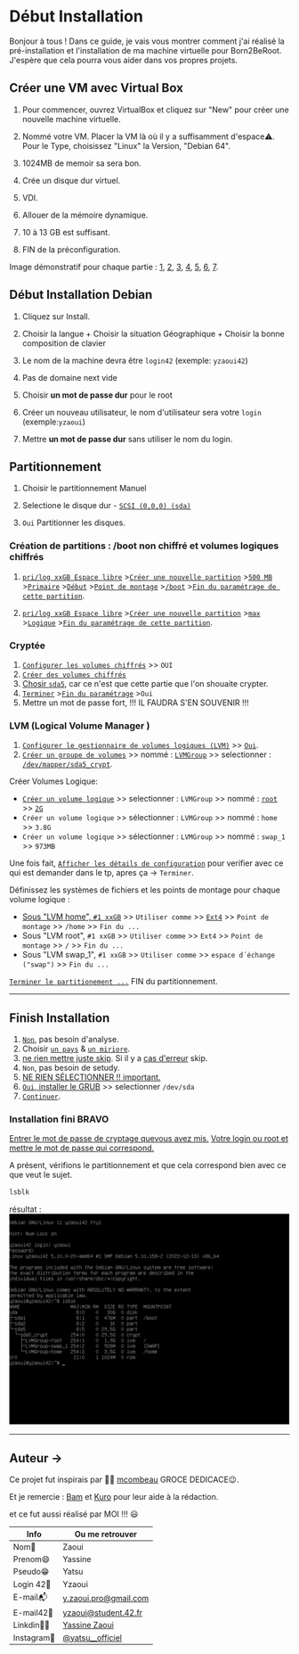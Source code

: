 # Début Installation

Bonjour à tous ! Dans ce guide, je vais vous montrer comment j'ai réalisé la pré-installation et l'installation de ma machine virtuelle pour Born2BeRoot. J'espère que cela pourra vous aider dans vos propres projets.

## Créer une VM avec Virtual Box

1. Pour commencer, ouvrez VirtualBox et cliquez sur "New" pour créer une nouvelle machine virtuelle.

2. Nommé votre VM. Placer la VM là où il y a suffisamment d'espace⚠️. Pour le Type, choisissez "Linux" la Version, "Debian 64".

3. 1024MB de memoir sa sera bon.

4. Crée un disque dur virtuel.

5. VDI.

6. Allouer de la mémoire dynamique.

7. 10 à 13 GB est suffisant.

8. FIN de la préconfiguration.

Image démonstratif pour chaque partie :
[1](https://github.com/yatsuZ/B2BR/blob/main/image/Installation_image/Preconfiguration/appuyer_sur_new_pour_cree_VM.png), [2](https://github.com/yatsuZ/B2BR/blob/main/image/Installation_image/Preconfiguration/Nomme_laVM_LaSituer_ET_definir_L_os.png), [3](https://github.com/yatsuZ/B2BR/blob/main/image/Installation_image/Preconfiguration/taille_de_la_RAM.png), [4](https://github.com/yatsuZ/B2BR/blob/main/image/Installation_image/Preconfiguration/Cree_un_Disk_virtuel.png), [5](https://github.com/yatsuZ/B2BR/blob/main/image/Installation_image/Preconfiguration/Type_de_disk.png), [6](https://github.com/yatsuZ/B2BR/blob/main/image/Installation_image/Preconfiguration/Memoir_dynamique.png), [7](https://github.com/yatsuZ/B2BR/blob/main/image/Installation_image/Preconfiguration/Taille_de_la_memoir.png).

## Début Installation Debian

1. Cliquez sur Install.

2. Choisir la langue + Choisir la situation Géographique + Choisir la bonne composition de clavier

3. Le nom de la machine devra être ```login42``` (exemple: ```yzaoui42```)

4. Pas de domaine next vide

5. Choisir <strong>un mot de passe dur</strong> pour le root

6. Créer un nouveau utilisateur, le nom d'utilisateur sera votre `login` (exemple:`yzaoui`)

7. Mettre <strong>un mot de passe dur</strong> sans utiliser le nom du login.

## Partitionnement

1. Choisir le partitionnement Manuel

2. Selectione le disque dur - [``SCSI (0,0,0) (sda)``](https://github.com/yatsuZ/B2BR/blob/main/image/Installation_image/partition/SCSI3.png)

3. ``Oui`` Partitionner les disques.

### Création de partitions : /boot non chiffré et volumes logiques chiffrés

1. [`pri/log xxGB Espace libre`](https://github.com/yatsuZ/B2BR/blob/main/image/Installation_image/partition/pri-log1.png) >[`Créer une nouvelle partition`](https://github.com/yatsuZ/B2BR/blob/main/image/Installation_image/partition/nouvelle_partition.png) >[`500 MB`](https://github.com/yatsuZ/B2BR/blob/main/image/Installation_image/partition/500MB_size.png) >[`Primaire`](https://github.com/yatsuZ/B2BR/blob/main/image/Installation_image/partition/Primaire.png) >[`Début`](https://github.com/yatsuZ/B2BR/blob/main/image/Installation_image/partition/Debut.png) >[`Point de montage`](https://github.com/yatsuZ/B2BR/blob/main/image/Installation_image/partition/Point_de_montage_selection.png) >[`/boot`](https://github.com/yatsuZ/B2BR/blob/main/image/Installation_image/partition/choisir_boot.png) >[`Fin du paramétrage de cette partition`](https://github.com/yatsuZ/B2BR/blob/main/image/Installation_image/partition/Fin_boot.png).

2. [`pri/log xxGB Espace libre`](https://github.com/yatsuZ/B2BR/blob/main/image/Installation_image/partition/pri-log2.png) >[`Créer une nouvelle partition`](https://github.com/yatsuZ/B2BR/blob/main/image/Installation_image/partition/nouvelle_partition.png) >[`max`](https://github.com/yatsuZ/B2BR/blob/main/image/Installation_image/partition/max_size.png) >[`Logique`](https://github.com/yatsuZ/B2BR/blob/main/image/Installation_image/partition/Logique.png) >[`Fin du paramétrage de cette partition`](https://github.com/yatsuZ/B2BR/blob/main/image/Installation_image/partition/Fin_parametrage_reste.png).

### Cryptée

1. [`Configurer les volumes chiffrés`](https://github.com/yatsuZ/B2BR/blob/main/image/Installation_image/Cryptage/Configurer_les_volumes_chiffre.png) >> `OUI`
2. [`Créer des volumes chiffrés`](https://github.com/yatsuZ/B2BR/blob/main/image/Installation_image/Cryptage/Creer_des_volumes_chiffre.png)
3. [Chosir `sda5`](https://github.com/yatsuZ/B2BR/blob/main/image/Installation_image/Cryptage/selectione_sda5.png), car ce n'est que cette partie que l'on shouaite crypter.
4. [`Terminer`](https://github.com/yatsuZ/B2BR/blob/main/image/Installation_image/Cryptage/Terminer_cryptage.png) >[`Fin du paramétrage`](https://github.com/yatsuZ/B2BR/blob/main/image/Installation_image/Cryptage/Fin_du%20parametrage.png) >`Oui`
5. Mettre un mot de passe fort, !!! IL FAUDRA S'EN SOUVENIR !!!

### LVM (Logical Volume Manager )

1. [```Configurer le gestionnaire de volumes logiques (LVM)```](https://github.com/yatsuZ/B2BR/blob/main/image/Installation_image/LVM/Configurer%20le%20gestionnaire%20de%20volumes%20logiques%20(LVM).png) >> [```Oui```](https://github.com/yatsuZ/B2BR/blob/main/image/Installation_image/LVM/oui_LVM.png).
2. [```Créer un groupe de volumes```](https://github.com/yatsuZ/B2BR/blob/main/image/Installation_image/LVM/Creer%20un%20groupe%20de%20volumes.png) >> nommé : [```LVMGroup```](https://github.com/yatsuZ/B2BR/blob/main/image/Installation_image/LVM/nommr_LVMGroup.png) >> selectionner : [```/dev/mapper/sda5_crypt```](https://github.com/yatsuZ/B2BR/blob/main/image/Installation_image/LVM/selectionner%20sda5.png).

Créer Volumes Logique:

* [```Créer un volume logique```](https://github.com/yatsuZ/B2BR/blob/main/image/Installation_image/LVM/afficher_les_detail_LVM.png) >>  selectionner : ```LVMGroup``` >> nommé : [```root```](https://github.com/yatsuZ/B2BR/blob/main/image/Installation_image/LVM/nomme.png)     >> [```2G```](https://github.com/yatsuZ/B2BR/blob/main/image/Installation_image/LVM/espace.png)
* ```Créer un volume logique``` >>  sélectionner : ```LVMGroup``` >> nommé : ```home```     >> ```3.8G```
* ```Créer un volume logique``` >>  sélectionner : ```LVMGroup``` >> nommé : ```swap_1```   >> ```973MB```

Une fois fait, [```Afficher les détails de configuration```](https://github.com/yatsuZ/B2BR/blob/main/image/Installation_image/LVM/affichage_info.png) pour verifier avec ce qui est demander dans le tp, apres ça -> ```Terminer```.

Définissez les systèmes de fichiers et les points de montage pour chaque volume logique :

* [Sous "LVM home",    ```#1 xxGB```](https://github.com/yatsuZ/B2BR/blob/main/image/Installation_image/LVM/cree_la_partie_Root.png) >> ```Utiliser comme``` >> [```Ext4```](https://github.com/yatsuZ/B2BR/blob/main/image/Installation_image/LVM/ext4.png) >> ```Point de montage``` >> ```/home``` >> ```Fin du ...```
* Sous "LVM root",    ```#1 xxGB``` >> ```Utiliser comme``` >> ```Ext4``` >> ```Point de montage``` >> ```/``` >> ```Fin du ...```
* Sous "LVM swap_1",  ```#1 xxGB``` >> ```Utiliser comme``` >> ```espace d´échange ("swap")``` >> ```Fin du ...```

[```Terminer le partitionement ...```](https://github.com/yatsuZ/B2BR/blob/main/image/Installation_image/LVM/Terminer.png)
FIN du partitionnement.

---

## Finish Installation

1. [```Non```](https://github.com/yatsuZ/B2BR/blob/main/image/Installation_image/FIN/analyse.png), pas besoin d'analyse.
2. Choisir [```un pays```](https://github.com/yatsuZ/B2BR/blob/main/image/Installation_image/FIN/gestion_de_paquet_pays.png) &  [```un miriore```](https://github.com/yatsuZ/B2BR/blob/main/image/Installation_image/FIN/mirroire.png).
3. [ne rien mettre juste skip](https://github.com/yatsuZ/B2BR/blob/main/image/Installation_image/FIN/pas_de_http.png).
Si il y a [cas d'erreur](https://github.com/yatsuZ/B2BR/blob/main/image/Installation_image/FIN/Erreur_depot.png) skip.
4. ```Non```, pas besoin de setudy.
5. [NE RIEN SÉLECTIONNER !! important.](https://github.com/yatsuZ/B2BR/blob/main/image/Installation_image/FIN/pas_de_logiciel.png)
6. [```Oui```, installer le GRUB](https://github.com/yatsuZ/B2BR/blob/main/image/Installation_image/FIN/Grub_install.png) >> selectionner ```/dev/sda```
7. [```Continuer```](https://github.com/yatsuZ/B2BR/blob/main/image/Installation_image/FIN/FIN.png).

### Installation fini BRAVO

[Entrer le mot de passe de cryptage quevous avez mis.](https://github.com/yatsuZ/B2BR/blob/main/image/Installation_image/FIN/cryptage_entrer.png)
[Votre login ou root et mettre le mot de passe qui correspond.](https://github.com/yatsuZ/B2BR/blob/main/image/Installation_image/FIN/login.png)

A présent, vérifions le partitionnement et que cela correspond bien avec ce que veut le sujet.

```bash
lsblk
```

résultat :
<img src="https://github.com/yatsuZ/B2BR/blob/main/image/Installation_image/FIN/lsblk.png" alt="Resultat lsblk">

---

## Auteur ->

Ce projet fut inspirais par 🥁🥁 [mcombeau](https://github.com/mcombeau/Born2beroot) GROCE DEDICACE😉.

Et je remercie :
[Bam](https://github.com/mozaBit) et [Kuro](https://github.com/kvroooo) pour leur aide à la rédaction.

et ce fut aussi réalisé par MOI !!! :smiley:

| Info          | Ou me retrouver                                                      |
| ------------- | -------------------------------------------------------------------- |
| Nom👋         | Zaoui                                                                |
| Prenom😄      | Yassine                                                              |
| Pseudo😁      | Yatsu                                                                |
| Login 42🏫    | Yzaoui                                                               |
| E-mail📬      | y.zaoui.pro@gmail.com                                                |
| E-mail42📩    | yzaoui@student.42.fr                                                 |
| Linkdin👨‍💻     | [Yassine Zaoui](https://www.linkedin.com/in/yassine-zaoui-23b005229/)|
| Instagram📸   | [@yatsu__officiel](https://www.instagram.com/yatsu__officiel/)       |



